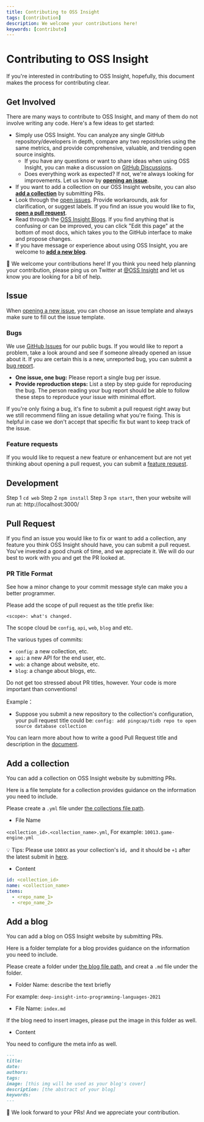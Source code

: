 ```yaml
---
title: Contributing to OSS Insight
tags: [contribution]
description: We welcome your contributions here! 
keywords: [contribute]
---
```


# Contributing to OSS Insight

If you're interested in contributing to OSS Insight, hopefully, this document makes the process for contributing clear.

## Get Involved

There are many ways to contribute to OSS Insight, and many of them do not involve writing any code. Here's a few ideas to get started:

- Simply use OSS Insight. You can analyze any single GitHub repository/developers in depth, compare any two repositories using the same metrics, and provide comprehensive, valuable, and trending open source insights.
  - If you have any questions or want to share ideas when using  OSS Insight, you can make a discussion on [GitHub Discussions](https://github.com/pingcap/ossinsight/discussions).
  - Does everything work as expected? If not, we're always looking for improvements. Let us know by [**opening an issue**](https://github.com/pingcap/ossinsight/CONTRIBUTING.md#issue).
- If you want to add a collection on our OSS Insight website, you can also [**add a collection**](https://github.com/pingcap/ossinsight/CONTRIBUTING.md#add-a-collection) by submitting PRs.
- Look through the [open issues](https://github.com/pingcap/ossinsight/issues). Provide workarounds, ask for clarification, or suggest labels. If you find an issue you would like to fix, [**open a pull request**](https://github.com/pingcap/ossinsight/CONTRIBUTING.md#pull-requests). 
- Read through the [OSS Insight Blogs](https://ossinsight.io/blog/). If you find anything that is confusing or can be improved, you can click "Edit this page" at the bottom of most docs, which takes you to the GitHub interface to make and propose changes.
- If you have message or experience about using OSS Insight, you are welcome to [**add a new blog**](https://github.com/pingcap/ossinsight/CONTRIBUTING.md#add-a-blog).


👏 We welcome your contributions here!  If you think you need help planning your contribution, please ping us on Twitter at [@OSS Insight](https://twitter.com/OSSInsight) and let us know you are looking for a bit of help.

## Issue

When [opening a new issue](https://github.com/pingcap/ossinsight/issues/new/choose), you can choose an issue template and always make sure to fill out the issue template. 

### Bugs

We use [GitHub Issues](https://github.com/pingcap/ossinsight/issues) for our public bugs. If you would like to report a problem, take a look around and see if someone already opened an issue about it. If you are certain this is a new, unreported bug, you can submit a [bug report](https://github.com/pingcap/ossinsight/issues/new?assignees=&labels=&template=bug_report.md&title=).

- **One issue, one bug:** Please report a single bug per issue.
- **Provide reproduction steps:** List a step by step guide for reproducing the bug. The person reading your bug report should be able to follow these steps to reproduce your issue with minimal effort.

If you're only fixing a bug, it's fine to submit a pull request right away but we still recommend filing an issue detailing what you're fixing. This is helpful in case we don't accept that specific fix but want to keep track of the issue.

### Feature requests

If you would like to request a new feature or enhancement but are not yet thinking about opening a pull request, you can submit a [feature request](https://github.com/pingcap/ossinsight/issues/new?assignees=&labels=&template=feature_request.md&title=).

## Development 

Step 1 `cd web`
Step 2 `npm install`
Step 3 `npm start`, then your website will run at: http://localhost:3000/

## Pull Request

If you find an issue you would like to fix or want to add a collection, any feature you think OSS Insight should have, you can submit a pull request. You've invested a good chunk of time, and we appreciate it. We will do our best to work with you and get the PR looked at.

### PR Title Format

See how a minor change to your commit message style can make you a better programmer.

Please add the scope of pull request as the title prefix like:

```
<scope>: what's changed.
```

The scope cloud be `config`, `api`, `web`, `blog` and etc.

The various types of commits:
- `config`: a new collection, etc.
- `api`: a new API for the end user, etc.
- `web`: a change about website, etc.
- `blog`: a change about blogs, etc.

Do not get too stressed about PR titles, however. Your code is more important than conventions!

Example：
- Suppose you submit a new repository to the collection's configuration, your pull request title could be:
`config: add pingcap/tidb repo to open source database collection`

You can learn more about how to write a good Pull Request title and description in the [document](https://github.com/pingcap/community/blob/master/contributors/commit-message-pr-style.md).

## Add a collection

You can add a collection on OSS Insight website by submitting PRs. 

Here is a file template for a collection provides guidance on the information you need to include.

Please create a `.yml` file under [the collections file path]( https://github.com/pingcap/ossinsight/tree/main/etl/meta/collections).

* File Name

`<collection_id>.<collection_name>.yml`, For example: `10013.game-engine.yml`

  💡 Tips: Please use `100XX` as your collection's id，and it should be `+1` after the latest submit in [here]( https://github.com/pingcap/ossinsight/tree/main/etl/meta/collections). 

* Content

```yml
id: <collection_id>
name: <collection_name>
items:
  - <repo_name_1>
  - <repo_name_2>
```

## Add a blog

You can add a blog on OSS Insight website by submitting PRs. 

Here is a folder template for a blog provides guidance on the information you need to include.

Please create a folder under [the blog file path]( https://github.com/pingcap/ossinsight/tree/main/web/blog), and creat a `.md` file under the folder.

* Folder Name: describe the text briefly

For example: `deep-insight-into-programming-languages-2021`

* File Name: `index.md`

If the blog need to insert images, please put the image in this folder as well.

* Content

You need to configure the meta info as well. 

```markdown
---
title:
date:
authors:
tags: 
image: [this img will be used as your blog's cover]
description: [the abstract of your blog]
keywords:
---
```

👏 We look forward to your PRs! And we appreciate your contribution.
